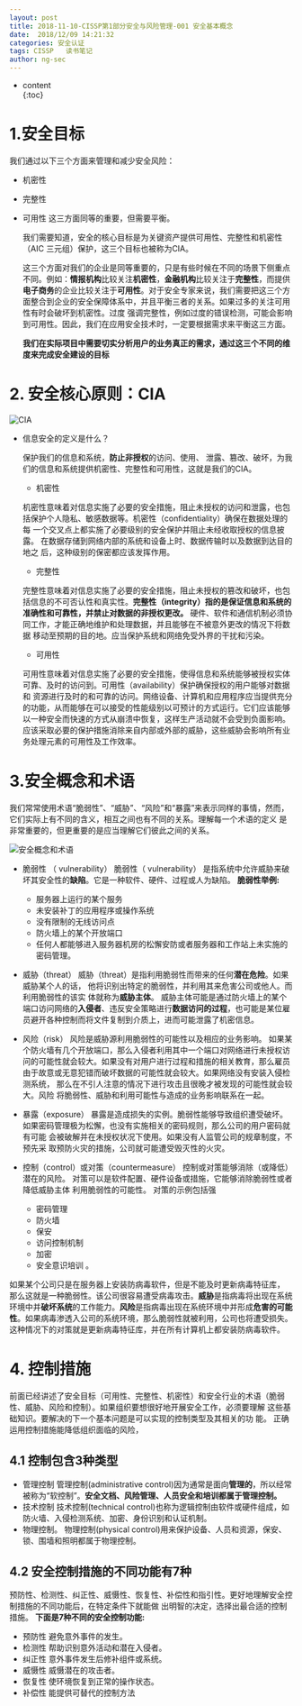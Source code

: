 ```yaml
---
layout: post  
title: 2018-11-10-CISSP第1部分安全与风险管理-001 安全基本概念
date:  2018/12/09 14:21:32  
categories: 安全认证 
tags: CISSP   读书笔记
author: ng-sec  
---
```


* content  
{:toc}

# 1.安全目标
我们通过以下三个方面来管理和减少安全风险：
- 机密性
- 完整性
- 可用性
这三方面同等的重要，但需要平衡。

   我们需要知道，安全的核心目标是为关键资产提供可用性、完整性和机密性
（AIC 三元组）保护，这三个目标也被称为CIA。

  这三个方面对我们的企业是同等重要的，只是有些时候在不同的场景下侧重点不同。例如：**情报机构**比较关注**机密性**，**金融机构**比较关注于**完整性**，而提供**电子商务**的企业比较关注于**可用性**。对于安全专家来说，我们需要把这三个方面整合到企业的安全保障体系中，并且平衡三者的关系。如果过多的关注可用性有时会破坏到机密性。过度 强调完整性，例如过度的错误检测，可能会影响到可用性。因此，我们在应用安全技术时，一定要根据需求来平衡这三方面。

   **我们在实际项目中需要切实分析用户的业务真正的需求，通过这三个不同的维度来完成安全建设的目标**
   
# 2. 安全核心原则：CIA

![CIA](http://800wifi.com/ng-sec/1544339036158.png)

- 信息安全的定义是什么？

	保护我们的信息和系统，**防止非授权**的访问、使用、 泄露、篡改、破坏，为我们的信息和系统提供机密性、完整性和可用性，这就是我们的CIA。
	 - 机密性
 
   机密性意味着对信息实施了必要的安全措施，阻止未授权的访问和泄露，也包括保护个人隐私、敏感数据等。机密性（confidentiality）确保在数据处理的每 一个交叉点上都实施了必要级别的安全保护并阻止未经收取授权的信息披露。 在数据存储到网络内部的系统和设备上时、数据传输时以及数据到达目的地之 后，这种级别的保密都应该发挥作用。

  - 完整性
  
  完整性意味着对信息实施了必要的安全措施，阻止未授权的篡改和破坏，也包括信息的不可否认性和真实性。**完整性（integrity）指的是保证信息和系统的准确性和可靠性，并禁止对数据的非授权更改。** 硬件、软件和通信机制必须协同工作，才能正确地维护和处理数据，并且能够在不被意外更改的情况下将数据 移动至预期的目的地。应当保护系统和网络免受外界的干扰和污染。
  
  - 可用性
  
  可用性意味着对信息实施了必要的安全措施，使得信息和系统能够被授权实体 可靠、及时的访问到。可用性（availability）保护确保授权的用户能够对数据和 资源进行及时的和可靠的访问。网络设备、计算机和应用程序应当提供充分的功能，从而能够在可以接受的性能级别以可预计的方式运行。它们应该能够以一种安全而快速的方式从崩溃中恢复，这样生产活动就不会受到负面影响。应该采取必要的保护措施消除来自内部或外部的威胁，这些威胁会影响所有业务处理元素的可用性及工作效率。
# 3.安全概念和术语
 
我们常常使用术语“脆弱性”、“威胁”、“风险”和“暴露”来表示同样的事情，然而， 它们实际上有不同的含义，相互之间也有不同的关系。理解每一个术语的定义 是非常重要的，但更重要的是应当理解它们彼此之间的关系。
   
![安全概念和术语](http://800wifi.com/ng-sec/1544340418470.png)

- 脆弱性 （ vulnerability）
脆弱性（ vulnerability） 是指系统中允许威胁来破坏其安全性的**缺陷**。它是一种软件、硬件、过程或人为缺陷。
**脆弱性举例:**
  - 服务器上运行的某个服务
  - 未安装补丁的应用程序或操作系统
  - 没有限制的无线访问点
  - 防火墙上的某个开放端口
  - 任何人都能够进入服务器机房的松懈安防或者服务器和工作站上未实施的密码管理。 
 
- 威胁（threat）
 威胁（threat）是指利用脆弱性而带来的任何**潜在危险**。如果威胁某个人的话， 他将识别出特定的脆弱性，并利用其来危害公司或他人。而利用脆弱性的该实 体就称为**威胁主体**。
威胁主体可能是通过防火墙上的某个端口访问网络的**入侵者**、违反安全策略进行**数据访问的过程**，也可能是某位雇员避开各种控制而将文件复制到介质上，进而可能泄露了机密信息。

- 风险（risk）
风险是威胁源利用脆弱性的可能性以及相应的业务影响。
如果某个防火墙有几个开放端口，那么入侵者利用其中一个端口对网络进行未授权访问的可能性就会较大。如果没有对用户进行过程和措施的相关教育，那么雇员由于故意或无意犯错而破坏数据的可能性就会较大。如果网络没有安装入侵检测系统， 那么在不引人注意的情况下进行攻击且很晚才被发现的可能性就会较大。风险 将脆弱性、威胁和利用可能性与造成的业务影响联系在一起。

- 暴露（exposure）
暴露是造成损失的实例。脆弱性能够导致组织遭受破坏。如果密码管理极为松懈，也没有实施相关的密码规则，那么公司的用户密码就有可能 会被破解并在未授权状况下使用。如果没有人监管公司的规章制度，不预先采 取预防火灾的措施，公司就可能遭受毁灭性的火灾。 
- 控制（control）或对策（countermeasure）
控制或对策能够消除（或降低）潜在的风险。 对策可以是软件配置、硬件设备或措施，它能够消除脆弱性或者降低威胁主体 利用脆弱性的可能性。
对策的示例包括强
  - 密码管理
  - 防火墙
  - 保安
  - 访问控制机制
  - 加密
  - 安全意识培训 。 
  
如果某个公司只是在服务器上安装防病毒软件，但是不能及时更新病毒特征库， 那么这就是一种脆弱性。该公司很容易遭受病毒攻击。**威胁**是指病毒将出现在系统环境中并**破坏系统**的工作能力。**风险**是指病毒出现在系统环境中并形成**危害的可能性**。如果病毒渗透入公司的系统环境，那么脆弱性就被利用，公司也将遭受损失。这种情况下的对策就是更新病毒特征库，并在所有计算机上都安装防病毒软件。

# 4. 控制措施
前面已经讲述了安全目标（可用性、完整性、机密性）和安全行业的术语（脆弱性、威胁、风险和控制）。如果组织要想很好地开展安全工作，必须要理解 这些基础知识。要解决的下一个基本问题是可以实现的控制类型及其相关的功  能。 正确运用控制措施能降低组织面临的风险，
## 4.1 控制包含3种类型
- 管理控制
管理控制(administrative control)因为通常是面向**管理的**，所以经常被称为“软控制”。**安全文档、风险管理、人员安全和培训都属于管理控制。**
- 技术控制
技术控制(technical control)也称为逻辑控制由软件或硬件组成，如防火墙、入侵检测系统、加密、身份识别和认证机制。
- 物理控制。
物理控制(physical control)用来保护设备、人员和资源，保安、锁、围墙和照明都属于物理控制。 

## 4.2 安全控制措施的不同功能有7种
预防性、检测性、纠正性、威慑性、恢复性、补偿性和指引性。更好地理解安全控制措施的不同功能后，在特定条件下就能做 出明智的决定，选择出最合适的控制措施。
**下面是7种不同的安全控制功能:**

- 预防性 避免意外事件的发生。
- 检测性 帮助识别意外活动和潜在入侵者。 
- 纠正性 意外事件发生后修补组件或系统。 
- 威慑性 威慑潜在的攻击者。
- 恢复性 使环境恢复到正常的操作状态。
- 补偿性 能提供可替代的控制方法
